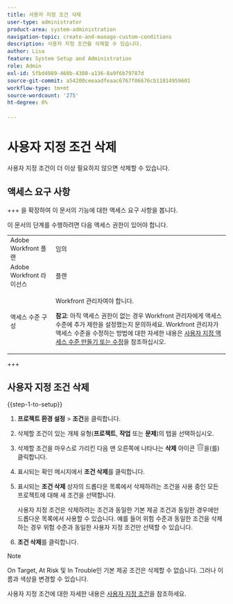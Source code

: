 ```yaml
---
title: 사용자 지정 조건 삭제
user-type: administrator
product-area: system-administration
navigation-topic: create-and-manage-custom-conditions
description: 사용자 지정 조건을 삭제할 수 있습니다.
author: Lisa
feature: System Setup and Administration
role: Admin
exl-id: 5fbd4989-460b-4380-a136-8a9f6b79787d
source-git-commit: a54200ceeaadfeaac6767f06676cb11814959601
workflow-type: tm+mt
source-wordcount: '275'
ht-degree: 0%

---
```


# 사용자 지정 조건 삭제

사용자 지정 조건이 더 이상 필요하지 않으면 삭제할 수 있습니다.

## 액세스 요구 사항

+++ 을 확장하여 이 문서의 기능에 대한 액세스 요구 사항을 봅니다.

이 문서의 단계를 수행하려면 다음 액세스 권한이 있어야 합니다.

<table style="table-layout:auto"> 
 <col> 
 <col> 
 <tbody> 
  <tr> 
   <td role="rowheader">Adobe Workfront 플랜</td> 
   <td>임의</td> 
  </tr> 
  <tr> 
   <td role="rowheader">Adobe Workfront 라이선스</td> 
   <td>플랜</td> 
  </tr> 
  <tr> 
   <td role="rowheader">액세스 수준 구성</td> 
   <td> <p>Workfront 관리자여야 합니다.</p> <p><b>참고</b>: 아직 액세스 권한이 없는 경우 Workfront 관리자에게 액세스 수준에 추가 제한을 설정했는지 문의하세요. Workfront 관리자가 액세스 수준을 수정하는 방법에 대한 자세한 내용은 <a href="../../../administration-and-setup/add-users/configure-and-grant-access/create-modify-access-levels.md" class="MCXref xref">사용자 지정 액세스 수준 만들기 또는 수정</a>을 참조하십시오.</p> </td> 
  </tr> 
 </tbody> 
</table>

+++

## 사용자 지정 조건 삭제

{{step-1-to-setup}}

1. **프로젝트 환경 설정** > **조건**&#x200B;을 클릭합니다.

   <!--
   <span data-mc-conditions="QuicksilverOrClassic.Draft mode">Make sure it's this way also in QS</span>
   -->

1. 삭제할 조건이 있는 개체 유형(**프로젝트**, **작업** 또는 **문제**)의 탭을 선택하십시오.

1. 삭제할 조건을 마우스로 가리킨 다음 맨 오른쪽에 나타나는 **삭제** 아이콘 ![](assets/delete.png)을(를) 클릭합니다.
1. 표시되는 확인 메시지에서 **조건 삭제**&#x200B;를 클릭합니다.

1. 표시되는 **조건 삭제** 상자의 드롭다운 목록에서 삭제하려는 조건을 사용 중인 모든 프로젝트에 대해 새 조건을 선택합니다.

   사용자 지정 조건은 삭제하려는 조건과 동일한 기본 제공 조건과 동일한 경우에만 드롭다운 목록에서 사용할 수 있습니다. 예를 들어 위험 수준과 동일한 조건을 삭제하는 경우 위험 수준과 동일한 사용자 지정 조건만 선택할 수 있습니다.

1. **조건 삭제**&#x200B;를 클릭합니다.

>[!NOTE]
>
>On Target, At Risk 및 In Trouble인 기본 제공 조건은 삭제할 수 없습니다. 그러나 이름과 색상을 변경할 수 있습니다.

사용자 지정 조건에 대한 자세한 내용은 [사용자 지정 조건](../../../administration-and-setup/customize-workfront/create-manage-custom-conditions/custom-conditions.md)을 참조하세요.
